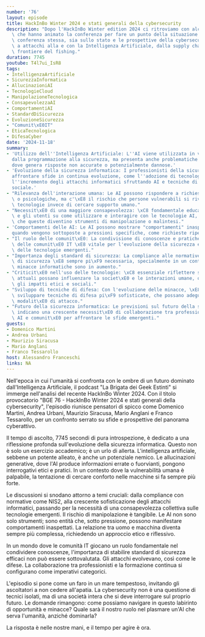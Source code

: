 ```yaml
---
number: '76'
layout: episode
title: HackInBo Winter 2024 e stati generali della cybersecurity
description: "Dopo l'HackInBo Winter edition 2024 ci ritroviamo con alcuni personaggi\
  \ che hanno animato la conferenza per fare un punto della situazione.\r\nSia sulla\
  \ conferenza stessa, sia sullo stato e le prospettive della cybersecurity: da NIS2\
  \ a attacchi alla e con la Intelligenza Artificiale, dalla supply chain alle nuove\
  \ frontiere del fishing."
duration: 7745
youtube: T4l7ui_IsR8
tags:
- IntelligenzaArtificiale
- SicurezzaInformatica
- AllucinazioniAI
- TecnologieCloud
- ManipolazioneTecnologica
- ConsapevolezzaAI
- ComportamentiAI
- StandardDiSicurezza
- EvoluzioneSicurezza
- "Comunit\xE0IT"
- EticaTecnologica
- DifesaCyber
date: '2024-11-18'
summary:
- 'Utilizzo dell''Intelligenza Artificiale: L''AI viene utilizzata in vari ambiti,
  dalla programmazione alla sicurezza, ma presenta anche problematiche come le allucinazioni,
  dove genera risposte non accurate o potenzialmente dannose.'
- 'Evoluzione della sicurezza informatica: I professionisti della sicurezza devono
  affrontare sfide in continua evoluzione, come l''adozione di tecnologie cloud e
  l''incremento degli attacchi informatici sfruttando AI e tecniche di ingegneria
  sociale.'
- "Rilevanza dell'interazione umana: Le AI possono rispondere a richieste emotive\
  \ o psicologiche, ma c'\xE8 il rischio che persone vulnerabili si rivolgano a queste\
  \ tecnologie invece di cercare supporto umano."
- "Necessit\xE0 di una maggiore consapevolezza: \xC8 fondamentale educare i professionisti\
  \ e gli utenti su come utilizzare e interagire con le tecnologie AI, per evitare\
  \ che queste diventino strumenti di manipolazione o malintesi."
- 'Comportamenti delle AI: Le AI possono mostrare "comportamenti" inaspettati o "emozioni"
  quando vengono sottoposte a pressioni specifiche, come richieste ripetute o provocatorie.'
- "Il ruolo delle comunit\xE0: La condivisione di conoscenze e pratiche all'interno\
  \ delle comunit\xE0 IT \xE8 vitale per l'evoluzione della sicurezza e dell'uso responsabile\
  \ delle tecnologie emergenti."
- "Importanza degli standard di sicurezza: La compliance alle normative e agli standard\
  \ di sicurezza \xE8 sempre pi\xF9 necessaria, specialmente in un contesto dove le\
  \ minacce informatiche sono in aumento."
- "Criticit\xE0 nell'uso delle tecnologie: \xC8 essenziale riflettere su come le tecnologie\
  \ attuali possano influenzare la societ\xE0 e le interazioni umane, oltre a considerare\
  \ gli impatti etici e sociali."
- "Sviluppo di tecniche di difesa: Con l'evoluzione delle minacce, \xE8 necessario\
  \ sviluppare tecniche di difesa pi\xF9 sofisticate, che possano adeguarsi alle nuove\
  \ modalit\xE0 di attacco."
- "Futuro della sicurezza informatica: Le previsioni sul futuro della sicurezza informatica\
  \ indicano una crescente necessit\xE0 di collaborazione tra professionisti, tecnologie\
  \ AI e comunit\xE0 per affrontare le sfide emergenti."
guests:
- Domenico Martini
- Andrea Urbani
- Maurizio Siracusa
- Mario Anglani
- Franco Tessarollo
host: Alessandro Franceschi
links: NA
---
```

Nell'epoca in cui l'umanità si confronta con le ombre di un futuro dominato dall'Intelligenza Artificiale, il podcast "La Brigata dei Geek Estinti" si immerge nell'analisi del recente HackInBo Winter 2024. Con il titolo provocatorio "BGE 76 - HackInBo Winter 2024 e stati generali della cybersecurity", l'episodio riunisce pensatori di spicco come Domenico Martini, Andrea Urbani, Maurizio Siracusa, Mario Anglani e Franco Tessarollo, per un confronto serrato su sfide e prospettive del panorama cyberattivo.

Il tempo di ascolto, 7745 secondi di pura introspezione, è dedicato a una riflessione profonda sull'evoluzione della sicurezza informatica. Questo non è solo un esercizio accademico; è un urlo di allerta. L'intelligenza artificiale, sebbene un potente alleato, è anche un potenziale nemico. Le allucinazioni generative, dove l'AI produce informazioni errate o fuorvianti, pongono interrogativi etici e pratici. In un contesto dove la vulnerabilità umana è palpabile, la tentazione di cercare conforto nelle macchine si fa sempre più forte.

Le discussioni si snodano attorno a temi cruciali: dalla compliance con normative come NIS2, alla crescente sofisticazione degli attacchi informatici, passando per la necessità di una consapevolezza collettiva sulle tecnologie emergenti. Il rischio di manipolazione è tangibile. Le AI non sono solo strumenti; sono entità che, sotto pressione, possono manifestare comportamenti inaspettati. La relazione tra uomo e macchina diventa sempre più complessa, richiedendo un approccio etico e riflessivo.

In un mondo dove le comunità IT giocano un ruolo fondamentale nel condividere conoscenze, l'importanza di stabilire standard di sicurezza efficaci non può essere sottovalutata. Gli attacchi evolvevano, così come le difese. La collaborazione tra professionisti e la formazione continua si configurano come imperativi categorici.

L'episodio si pone come un faro in un mare tempestoso, invitando gli ascoltatori a non cedere all'apatia. La cybersecurity non è una questione di tecnici isolati, ma di una società intera che si deve interrogare sul proprio futuro. Le domande rimangono: come possiamo navigare in questo labirinto di opportunità e minacce? Quale sarà il nostro ruolo nel plasmare un'AI che serva l'umanità, anziché dominarla?

La risposta è nelle nostre mani, e il tempo per agire è ora.
